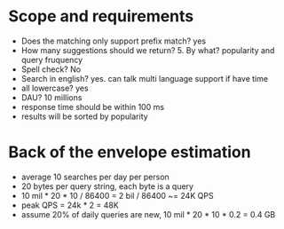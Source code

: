 # Scope and requirements
* Does the matching only support prefix match? yes
* How many suggestions should we return? 5. By what? popularity and query fruquency
* Spell check? No
* Search in english? yes. can talk multi language support if have time
* all lowercase? yes
* DAU? 10 millions
* response time should be within 100 ms
* results will be sorted by popularity
# Back of the envelope estimation
* average 10 searches per day per person
* 20 bytes per query string, each byte is a query
* 10 mil * 20 * 10 / 86400 = 2 bil / 86400 ~= 24K QPS
* peak QPS = 24k * 2 = 48K 
* assume 20% of daily queries are new, 10 mil * 20 * 10 * 0.2 = 0.4 GB
